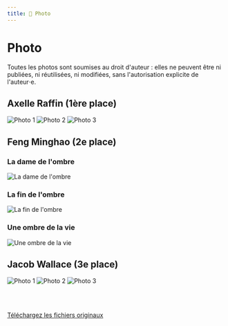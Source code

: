 ```yaml
---
title: 📸 Photo
---
```


# Photo

Toutes les photos sont soumises au droit d'auteur : elles ne peuvent être ni
publiées, ni réutilisées, ni modifiées, sans l'autorisation explicite de
l'auteur⋅e.

## Axelle Raffin (1ère place)

<div class="text-center">

![Photo 1](/img/oeuvres/photos/Axelle_1.jpg)
![Photo 2](/img/oeuvres/photos/Axelle_2.jpg)
![Photo 3](/img/oeuvres/photos/Axelle_3.jpg)

</div>

## Feng Minghao (2e place)

### La dame de l'ombre
![La dame de l'ombre](/img/oeuvres/photos/Feng_La_dame_de_l_ombre.jpg)

### La fin de l'ombre
![La fin de l'ombre](/img/oeuvres/photos/Feng_La_fin_de_l_ombre.jpg)

### Une ombre de la vie
![Une ombre de la vie](/img/oeuvres/photos/Feng_Une_ombre_de_la_vie.jpg)

## Jacob Wallace (3e place)

![Photo 1](/img/oeuvres/photos/Jacob_1.jpg)
![Photo 2](/img/oeuvres/photos/Jacob_2.jpg)
![Photo 3](/img/oeuvres/photos/Jacob_3.jpg)

<br/>
<br/>

[Téléchargez les fichiers originaux](https://drive.google.com/drive/folders/1B14bM-0JGvxsHPU0a5Kdb4sAYkS3fbsf?usp=share_link)
